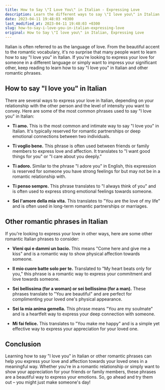 ```yaml
---
title: How to Say \"I Love You\" in Italian - Expressing Love
description: Learn the different ways to say \"I love you\" in Italian and how to express your feelings towards your loved ones with these romantic phrases.
date: 2023-04-11 19:48:03 +0300
last_modified_at: 2023-04-11 19:48:03 +0300
slug: how-to-say-i-love-you-in-italian-expressing-love
original: How to Say \"I love you\" in Italian, Expressing Love
---
```

Italian is often referred to as the language of love. From the beautiful accent to the romantic vocabulary, it's no surprise that many people want to learn how to say "I love you" in Italian. If you're looking to express your love for someone in a different language or simply want to impress your significant other, keep reading to learn how to say "I love you" in Italian and other romantic phrases.

## How to say "I love you" in Italian

There are several ways to express your love in Italian, depending on your relationship with the other person and the level of intensity you want to convey. Here are some of the most common phrases used to say "I love you" in Italian:

- **Ti amo.** This is the most common and intimate way to say "I love you" in Italian. It's typically reserved for romantic partnerships or deep emotional connections between two individuals.

- **Ti voglio bene.** This phrase is often used between friends or family members to express love and affection. It translates to "I want good things for you" or "I care about you deeply."

- **Ti adoro.** Similar to the phrase "I adore you" in English, this expression is reserved for someone you have strong feelings for but may not be in a romantic relationship with.

- **Ti penso sempre.** This phrase translates to "I always think of you" and is often used to express strong emotional feelings towards someone.

- **Sei l'amore della mia vita.** This translates to "You are the love of my life" and is often used in long-term romantic partnerships or marriages.

## Other romantic phrases in Italian

If you're looking to express your love in other ways, here are some other romantic Italian phrases to consider:

- **Vieni qui e dammi un bacio.** This means "Come here and give me a kiss" and is a romantic way to show physical affection towards someone.

- **Il mio cuore batte solo per te.** Translated to "My heart beats only for you," this phrase is a romantic way to express your commitment and love towards someone.

- **Sei bellissima (for a woman) or sei bellissimo (for a man).** These phrases translate to "You are beautiful" and are perfect for complimenting your loved one's physical appearance.

- **Sei la mia anima gemella.** This phrase means "You are my soulmate" and is a heartfelt way to express your deep connection with someone.

- **Mi fai felice.** This translates to "You make me happy" and is a simple yet effective way to express your appreciation for your loved one.

## Conclusion

Learning how to say "I love you" in Italian or other romantic phrases can help you express your love and affection towards your loved ones in a meaningful way. Whether you're in a romantic relationship or simply want to show your appreciation for your friends or family members, these phrases are a beautiful way to express your emotions. So, go ahead and try them out – you might just make someone's day!
